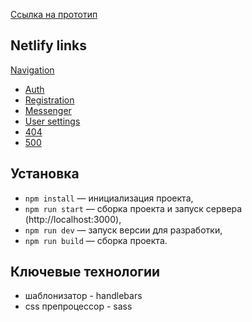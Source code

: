 [Ссылка на прототип](https://www.figma.com/file/jF5fFFzgGOxQeB4CmKWTiE/Chat_external_link?type=design&node-id=1-616&mode=design&t=Q8finenBYKC3XSYR-0)

## Netlify links

[Navigation](https://illustrious-chimera-d6af04.netlify.app/)

- [Auth](https://illustrious-chimera-d6af04.netlify.app/src/pages/auth/auth.html)
- [Registration](https://illustrious-chimera-d6af04.netlify.app/src/pages/registation/registation)
- [Messenger](https://illustrious-chimera-d6af04.netlify.app/src/pages/chats/chats.html)
- [User settings](https://illustrious-chimera-d6af04.netlify.app/src/pages/profile/profile.html)
- [404](https://illustrious-chimera-d6af04.netlify.app/src/pages/404/404.html)
- [500](https://illustrious-chimera-d6af04.netlify.app/src/pages/500/500.html)

## Установка

- `npm install` — инициализация проекта,
- `npm run start` — сборка проекта и запуск сервера (http://localhost:3000),
- `npm run dev` — запуск версии для разработки,
- `npm run build` — сборка проекта.

## Ключевые технологии

- шаблонизатор - handlebars
- css препроцессор - sass
